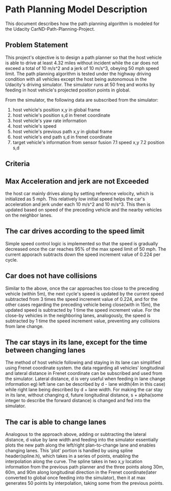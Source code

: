 # Path Planning Model Description
This document describes how the path planning algorithm is modeled for the Udacity CarND-Path-Planning-Project.

## Problem Statement 

This project's objective is to design a path planner so that the host vehicle is able to drive at least 4.32 miles without incident while the car does not exceed a total of 10 m/s^2 and a jerk of 10 m/s^3, obeying 50 mph speed limit. The path planning algorithm is tested under the highway driving condition with all vehicles except the host being autonomous in the Udacity's driving simulator. The simulator runs at 50 freq and works by feeding in host vehicle's projected position points in global.

From the simulator, the following data are subscribed from the simulator:
1. host vehicle's position x,y in global frame
2. host vehicle's position s,d in frenet coordinate
3. host vehicle's yaw rate information
4. host vehicle's speed
5. host vehicle's previous path x,y in global frame
6. host vehicle's end path s,d in frenet coordinate
7. target vehicle's information from sensor fusion 
   7.1 speed x,y
   7.2 position s,d

## Criteria

## Max Acceleration and jerk are not Exceeded
the host car mainly drives along by setting reference velocity, which is initialized as 5 mph. This relatively low initial speed helps the car's acceleration and jerk under each 10 m/s^2 and 10 m/s^3. This then is updated based on speed of the preceding vehicle and the nearby vehicles on the neighbor lanes. 

## The car drives according to the speed limit
Simple speed control logic is implemented so that the speed is gradually decreased once the car reaches 95% of the max speed limit of 50 mph. The current apporach subtracts down the speed increment value of 0.224 per cycle.

## Car does not have collisions
Similar to the above, once the car approaches too close to the preceding vehicle (within 5m), the next cycle's speed is updated by the current speed subtracted from 3 times the speed increment value of 0.224, and for the other cases regarding the preceding vehicle being close(with in 15m), the updated speed is subtracted by 1 time the speed increment value. For the close-by vehicles in the neighboring lanes, analogously, the speed is subtracted by 1 time the speed increment value, preventing any collisions from lane change.

## The car stays in its lane, except for the time between changing lanes
The method of host vehicle following and staying in its lane can simplified using Frenet coordinate system. the data regarding all vehicles' longitudinal and lateral distance in Frenet coordinate can be subscribed and used from the simulator. Lateral distance, d is very useful when feeding in lane change information eg) left lane can be described by d - lane width(4m in this case) while right lane being described by d + lane width. For making the car stay in its lane, without changing d, future longitudinal distance, s + alpha(some integer to describe the forward distance) is changed and fed into the simulator.


## The car is able to change lanes
Analogous to the approach above, adding or subtracting the lateral distance, d value by lane width and feeding into the simulator essentially plots the new path along the left/right plan-to-change lane and enables changing lanes. This 'plot' portion is handled by using spline header(spline.h), which takes in a series of points, enabling the interpolation along the curve. The spline takes in two x,y location information from the previous path planner and the three points along 30m, 60m, and 90m along longitudinal direction in the Frenet coordinate(later converted to global once feeding into the simulator), then it at max generates 50 points by interpolation, taking some from the previous points.   
